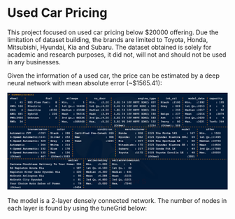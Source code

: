 # Used Car Pricing

This project focused on used car pricing below $20000 offering. Due the limitation of dataset building, the brands are limited to Toyota, Honda, Mitsubishi, Hyundai, Kia and Subaru. The dataset obtained is solely for academic and research purposes, it did not, will not and should not be used in any businesses. 

Given the information of a used car, the price can be estimated by a deep neural network with mean absolute error (~$1565.41):

![Summary of variables](variables_summary.png)

The model is a 2-layer densely connected network. The number of nodes in each layer is found by using the tuneGrid below:
